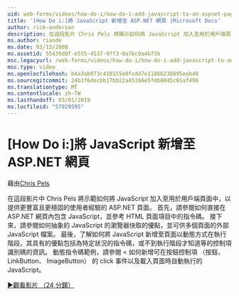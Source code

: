 ```yaml
---
uid: web-forms/videos/how-do-i/how-do-i-add-javascript-to-an-aspnet-page
title: '[How Do i:]將 JavaScript 新增至 ASP.NET 網頁 |Microsoft Docs'
author: rick-anderson
description: 在這段影片 Chris Pels 將顯示如何將 JavaScript 加入至用於用戶端頁面中，以提供更豐富且更穩固的使用者經驗的 ASP.NET 頁面...
ms.author: riande
ms.date: 03/13/2008
ms.assetid: 55439d0f-e555-4537-97f3-0a7bc0a4bf5b
msc.legacyurl: /web-forms/videos/how-do-i/how-do-i-add-javascript-to-an-aspnet-page
msc.type: video
ms.openlocfilehash: b4a3ab073c410155e0fcdd7e118b6238895eeb48
ms.sourcegitcommit: 24b1f6decbb17bb22a45166e5fdb0845c65af498
ms.translationtype: MT
ms.contentlocale: zh-TW
ms.lasthandoff: 03/01/2019
ms.locfileid: "57029595"
---
```

<a name="how-do-i-add-javascript-to-an-aspnet-page"></a>[How Do i:]將 JavaScript 新增至 ASP.NET 網頁
====================
藉由[Chris Pels](https://twitter.com/chrispels)

在這段影片中 Chris Pels 將示範如何將 JavaScript 加入至用於用戶端頁面中，以提供更豐富且更穩固的使用者經驗的 ASP.NET 頁面。 首先，請參閱如何直接在 ASP.NET 網頁內包含 JavaScript，並參考 HTML 頁面項目中的指令碼。 接下來，請參閱如何抽象的 JavaScript 的瀏覽器快取的優點，並可供多個頁面的外部 JavaScript 檔案。 最後，了解如何將 JavaScript 新增至頁面以動態方式在執行階段，其具有的優點包括為特定狀況的指令碼，或不到執行階段才知道等的控制項識別碼的資訊。 動態指令碼範例，請參閱 < 如何新增可在按鈕控制項 （按鈕，LinkButton、 ImageButton） 的 click 事件以及載入頁面時自動執行的 JavaScript。

[&#9654;觀看影片 （24 分鐘）](https://channel9.msdn.com/Blogs/ASP-NET-Site-Videos/how-do-i-add-javascript-to-an-aspnet-page)
